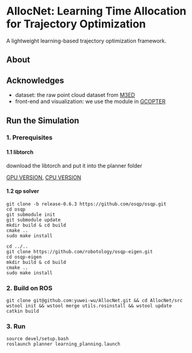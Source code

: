 # AllocNet: Learning Time Allocation for Trajectory Optimization

A lightweight learning-based trajectory optimization framework. 

## About



## Acknowledges


- dataset: the raw point cloud dataset from [M3ED](https://m3ed.io/)
- front-end and visualization: we use the module in [GCOPTER](https://github.com/ZJU-FAST-Lab/GCOPTER)



## Run the Simulation

### 1. Prerequisites

#### 1.1 libtorch

download the libtorch and put it into the planner folder

[GPU VERSION](https://download.pytorch.org/libtorch/test/cu117/libtorch-cxx11-abi-shared-with-deps-latest.zip), [CPU VERSION](https://download.pytorch.org/libtorch/test/cpu/libtorch-cxx11-abi-shared-with-deps-latest.zip)

#### 1.2 qp solver 

```
git clone -b release-0.6.3 https://github.com/osqp/osqp.git
cd osqp
git submodule init
git submodule update
mkdir build & cd build
cmake ..
sudo make install

cd ../..
git clone https://github.com/robotology/osqp-eigen.git
cd osqp-eigen
mkdir build & cd build
cmake ..
sudo make install
```

### 2. Build on ROS 

```
git clone git@github.com:yuwei-wu/AllocNet.git && cd AllocNet/src
wstool init && wstool merge utils.rosinstall && wstool update
catkin build
```

### 3. Run

```
source devel/setup.bash
roslaunch planner learning_planning.launch
```













